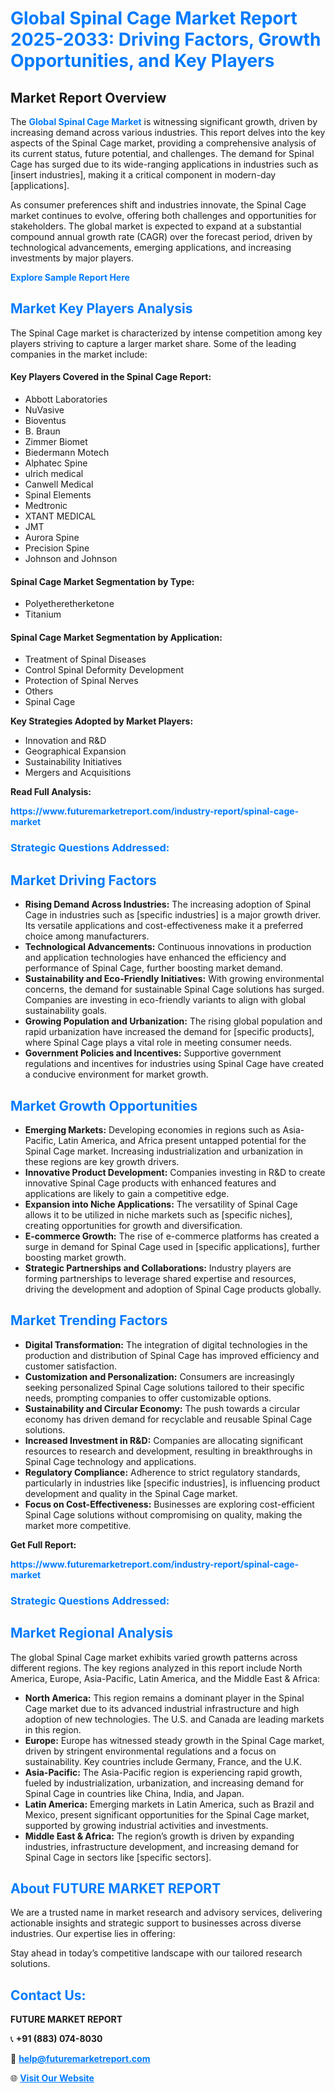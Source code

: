 <h1 style="color: #007BFF;">Global Spinal Cage Market Report 2025-2033: Driving Factors, Growth Opportunities, and Key Players</h1>

<section id="overview">
<h2>Market Report Overview</h2>
<p>The <a href="https://www.futuremarketreport.com/industry-report/spinal-cage-market" style="color: #007BFF; text-decoration: none;"><strong>Global Spinal Cage Market</strong></a> is witnessing significant growth, driven by increasing demand across various industries. This report delves into the key aspects of the Spinal Cage market, providing a comprehensive analysis of its current status, future potential, and challenges. The demand for Spinal Cage has surged due to its wide-ranging applications in industries such as [insert industries], making it a critical component in modern-day [applications].</p>
<p>As consumer preferences shift and industries innovate, the Spinal Cage market continues to evolve, offering both challenges and opportunities for stakeholders. The global market is expected to expand at a substantial compound annual growth rate (CAGR) over the forecast period, driven by technological advancements, emerging applications, and increasing investments by major players.</p>
</section>

<section id="overview">
<p><a href="https://www.futuremarketreport.com/request-sample/reportId=112222" style="color: #007BFF; text-decoration: none;"><strong>Explore Sample Report Here</strong></a></p>
</section>

<section id="key-players">
<h2 style="color: #007BFF;">Market Key Players Analysis</h2>
<p>The Spinal Cage market is characterized by intense competition among key players striving to capture a larger market share. Some of the leading companies in the market include:</p>
<h4>Key Players Covered in the Spinal Cage Report:</h4>
<ul><li>Abbott Laboratories</li><li>NuVasive</li><li>Bioventus</li><li>B. Braun</li><li>Zimmer Biomet</li><li>Biedermann Motech</li><li>Alphatec Spine</li><li>ulrich medical</li><li>Canwell Medical</li><li>Spinal Elements</li><li>Medtronic</li><li>XTANT MEDICAL</li><li>JMT</li><li>Aurora Spine</li><li>Precision Spine</li><li>Johnson and Johnson</li></ul>
<h4>Spinal Cage Market Segmentation by Type:</h4>
<ul><li>Polyetheretherketone</li><li>Titanium</li></ul>

<h4>Spinal Cage Market Segmentation by Application:</h4>
<ul><li>Treatment of Spinal Diseases</li><li>Control Spinal Deformity Development</li><li>Protection of Spinal Nerves</li><li>Others</li><li>Spinal Cage</li></ul>
<p><strong>Key Strategies Adopted by Market Players:</strong></p>
<ul>
<li>Innovation and R&D</li>
<li>Geographical Expansion</li>
<li>Sustainability Initiatives</li>
<li>Mergers and Acquisitions</li>
</ul>
</section>

<section>
<p><strong>Read Full Analysis: </strong></p><a href="https://www.futuremarketreport.com/industry-report/spinal-cage-market" style="color: #007BFF; text-decoration: none;"><strong>https://www.futuremarketreport.com/industry-report/spinal-cage-market</strong></a>
<h3 style="color: #007BFF;">Strategic Questions Addressed:</h3>
</section>

<section id="driving-factors">
<h2 style="color: #007BFF;">Market Driving Factors</h2>
<ul>
<li><strong>Rising Demand Across Industries:</strong> The increasing adoption of Spinal Cage in industries such as [specific industries] is a major growth driver. Its versatile applications and cost-effectiveness make it a preferred choice among manufacturers.</li>
<li><strong>Technological Advancements:</strong> Continuous innovations in production and application technologies have enhanced the efficiency and performance of Spinal Cage, further boosting market demand.</li>
<li><strong>Sustainability and Eco-Friendly Initiatives:</strong> With growing environmental concerns, the demand for sustainable Spinal Cage solutions has surged. Companies are investing in eco-friendly variants to align with global sustainability goals.</li>
<li><strong>Growing Population and Urbanization:</strong> The rising global population and rapid urbanization have increased the demand for [specific products], where Spinal Cage plays a vital role in meeting consumer needs.</li>
<li><strong>Government Policies and Incentives:</strong> Supportive government regulations and incentives for industries using Spinal Cage have created a conducive environment for market growth.</li>
</ul>
</section>

<section id="growth-opportunities">
<h2 style="color: #007BFF;">Market Growth Opportunities</h2>
<ul>
<li><strong>Emerging Markets:</strong> Developing economies in regions such as Asia-Pacific, Latin America, and Africa present untapped potential for the Spinal Cage market. Increasing industrialization and urbanization in these regions are key growth drivers.</li>
<li><strong>Innovative Product Development:</strong> Companies investing in R&D to create innovative Spinal Cage products with enhanced features and applications are likely to gain a competitive edge.</li>
<li><strong>Expansion into Niche Applications:</strong> The versatility of Spinal Cage allows it to be utilized in niche markets such as [specific niches], creating opportunities for growth and diversification.</li>
<li><strong>E-commerce Growth:</strong> The rise of e-commerce platforms has created a surge in demand for Spinal Cage used in [specific applications], further boosting market growth.</li>
<li><strong>Strategic Partnerships and Collaborations:</strong> Industry players are forming partnerships to leverage shared expertise and resources, driving the development and adoption of Spinal Cage products globally.</li>
</ul>
</section>

<section id="trending-factors">
<h2 style="color: #007BFF;">Market Trending Factors</h2>
<ul>
<li><strong>Digital Transformation:</strong> The integration of digital technologies in the production and distribution of Spinal Cage has improved efficiency and customer satisfaction.</li>
<li><strong>Customization and Personalization:</strong> Consumers are increasingly seeking personalized Spinal Cage solutions tailored to their specific needs, prompting companies to offer customizable options.</li>
<li><strong>Sustainability and Circular Economy:</strong> The push towards a circular economy has driven demand for recyclable and reusable Spinal Cage solutions.</li>
<li><strong>Increased Investment in R&D:</strong> Companies are allocating significant resources to research and development, resulting in breakthroughs in Spinal Cage technology and applications.</li>
<li><strong>Regulatory Compliance:</strong> Adherence to strict regulatory standards, particularly in industries like [specific industries], is influencing product development and quality in the Spinal Cage market.</li>
<li><strong>Focus on Cost-Effectiveness:</strong> Businesses are exploring cost-efficient Spinal Cage solutions without compromising on quality, making the market more competitive.</li>
</ul>
</section>

<section>
<p><strong>Get Full Report: </strong></p><a href="https://www.futuremarketreport.com/industry-report/spinal-cage-market" style="color: #007BFF; text-decoration: none;"><strong>https://www.futuremarketreport.com/industry-report/spinal-cage-market</strong></a>
<h3 style="color: #007BFF;">Strategic Questions Addressed:</h3>
</section>


<section id="regional-analysis">
<h2 style="color: #007BFF;">Market Regional Analysis</h2>
<p>The global Spinal Cage market exhibits varied growth patterns across different regions. The key regions analyzed in this report include North America, Europe, Asia-Pacific, Latin America, and the Middle East & Africa:</p>
<ul>
<li><strong>North America:</strong> This region remains a dominant player in the Spinal Cage market due to its advanced industrial infrastructure and high adoption of new technologies. The U.S. and Canada are leading markets in this region.</li>
<li><strong>Europe:</strong> Europe has witnessed steady growth in the Spinal Cage market, driven by stringent environmental regulations and a focus on sustainability. Key countries include Germany, France, and the U.K.</li>
<li><strong>Asia-Pacific:</strong> The Asia-Pacific region is experiencing rapid growth, fueled by industrialization, urbanization, and increasing demand for Spinal Cage in countries like China, India, and Japan.</li>
<li><strong>Latin America:</strong> Emerging markets in Latin America, such as Brazil and Mexico, present significant opportunities for the Spinal Cage market, supported by growing industrial activities and investments.</li>
<li><strong>Middle East & Africa:</strong> The region’s growth is driven by expanding industries, infrastructure development, and increasing demand for Spinal Cage in sectors like [specific sectors].</li>
</ul>
</section>

<footer>
<h2 style="color: #007BFF;">About FUTURE MARKET REPORT</h2>
<p>We are a trusted name in market research and advisory services, delivering actionable insights and strategic support to businesses across diverse industries. Our expertise lies in offering:</p>

<p>Stay ahead in today’s competitive landscape with our tailored research solutions.</p>

<h2 style="color: #007BFF;">Contact Us:</h2>
<p><strong>FUTURE MARKET REPORT</strong></p>
<p>📞 <strong>+91 (883) 074-8030</strong></p>
<p>📧 <strong><a href="mailto:help@futuremarketreport.com" style="color: #007BFF;">help@futuremarketreport.com</a></strong></p>
<p>🌐 <strong><a href="https://www.futuremarketreport.com/" style="color: #007BFF;">Visit Our Website</a></strong></p>
</footer>